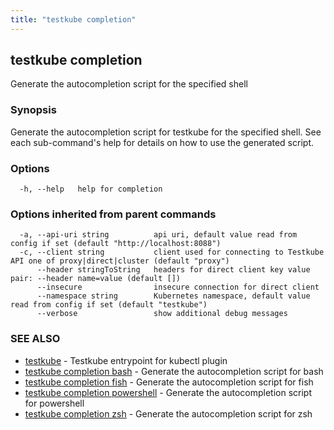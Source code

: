 ```yaml
---
title: "testkube completion"
---
```

## testkube completion

Generate the autocompletion script for the specified shell

### Synopsis

Generate the autocompletion script for testkube for the specified shell.
See each sub-command's help for details on how to use the generated script.


### Options

```
  -h, --help   help for completion
```

### Options inherited from parent commands

```
  -a, --api-uri string          api uri, default value read from config if set (default "http://localhost:8088")
  -c, --client string           client used for connecting to Testkube API one of proxy|direct|cluster (default "proxy")
      --header stringToString   headers for direct client key value pair: --header name=value (default [])
      --insecure                insecure connection for direct client
      --namespace string        Kubernetes namespace, default value read from config if set (default "testkube")
      --verbose                 show additional debug messages
```

### SEE ALSO

* [testkube](testkube.md)	 - Testkube entrypoint for kubectl plugin
* [testkube completion bash](testkube_completion_bash.md)	 - Generate the autocompletion script for bash
* [testkube completion fish](testkube_completion_fish.md)	 - Generate the autocompletion script for fish
* [testkube completion powershell](testkube_completion_powershell.md)	 - Generate the autocompletion script for powershell
* [testkube completion zsh](testkube_completion_zsh.md)	 - Generate the autocompletion script for zsh

